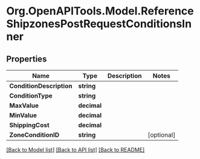# Org.OpenAPITools.Model.ReferenceShipzonesPostRequestConditionsInner

## Properties

Name | Type | Description | Notes
------------ | ------------- | ------------- | -------------
**ConditionDescription** | **string** |  | 
**ConditionType** | **string** |  | 
**MaxValue** | **decimal** |  | 
**MinValue** | **decimal** |  | 
**ShippingCost** | **decimal** |  | 
**ZoneConditionID** | **string** |  | [optional] 

[[Back to Model list]](../README.md#documentation-for-models) [[Back to API list]](../README.md#documentation-for-api-endpoints) [[Back to README]](../README.md)

